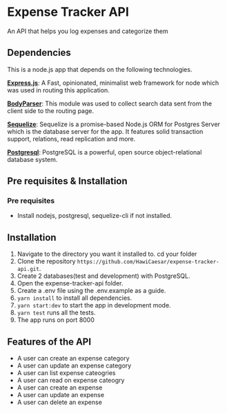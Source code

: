 # Expense Tracker API

An API that helps you log expenses and categorize them

## Dependencies

This is a node.js app that depends on the following technologies.

[**Express.js**](https://expressjs.com/): A Fast, opinionated, minimalist web framework for node which was used in routing this application.

[**BodyParser**](https://babeljs.io/): This module was used to collect search data sent from the client side to the routing page.

[**Sequelize**](https://www.sequelizejs.com): Sequelize is a promise-based Node.js ORM for Postgres Server which is the database server for the app. It features solid transaction support, relations, read replication and more.

[**Postgresql**](https://www.postgresql.org/): PostgreSQL is a powerful, open source object-relational database system.

## Pre requisites & Installation

### Pre requisites

- Install nodejs, postgresql, sequelize-cli if not installed.

## Installation

1. Navigate to the directory you want it installed to. cd your folder
2. Clone the repository `https://github.com/HawiCaesar/expense-tracker-api.git`.
3. Create 2 databases(test and development) with PostgreSQL.
4. Open the expense-tracker-api folder.
5. Create a .env file using the .env.example as a guide.
6. `yarn install` to install all dependencies.
7. `yarn start:dev` to start the app in development mode.
8. `yarn test` runs all the tests.
9. The app runs on port 8000

## Features of the API
- A user can create an expense category
- A user can update an expense category
- A user can list expense cateogries
- A user can read on expense cateogry
- A user can create an expense
- A user can update an expense
- A user can delete an expense
